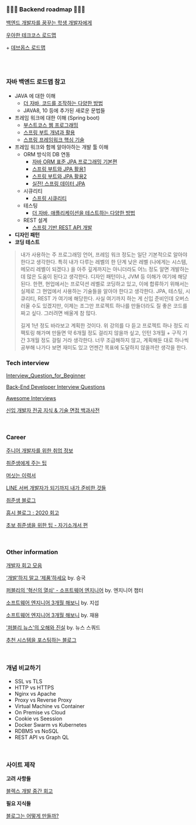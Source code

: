 ### 💛💚💙 Backend roadmap 💙💚💛 

[백엔드 개발자를 꿈꾸는 학생 개발자에게](https://d2.naver.com/news/3435170)

[우아한 테크코스 로드맵](https://github.com/woowacourse/roadmap)

\+ [데브옵스 로드맵](https://github.com/devJang/developer-roadmap)

<br>



<br>

### 자바 백엔드 로드맵 참고

- JAVA 에 대한 이해
  - [더 자바, 코드를 조작하는 다양한 방법](https://www.inflearn.com/course/the-java-code-manipulation/dashboard)
  - JAVA8, 10 등에 추가된 새로운 문법들
- 프레임 워크에 대한 이해 (Spring boot)
  - [부스트코스 웹 프로그래밍](https://www.edwith.org/boostcourse-web/joinLectures/12943)
  - [스프링 부트 개념과 활용](https://www.inflearn.com/course/스프링부트)
  - [스프링 프레임워크 핵심 기술](https://www.inflearn.com/course/spring-framework_core)
- 프레임 워크와 함께 알야아하는 개발 툴 이해
  - ORM 방식의 DB 연동
    - [자바 ORM 표준 JPA 프로그래밍 기본편 ](https://www.inflearn.com/course/ORM-JPA-Basic)
    - [스프링 부트와 JPA 활용1](https://www.inflearn.com/course/스프링부트-JPA-활용-1)
    - [스프링 부트와 JPA 활용2](https://www.inflearn.com/course/스프링부트-JPA-API개발-성능최적화)
    - [실전! 스프링 데이터 JPA](https://www.inflearn.com/course/스프링-데이터-JPA-실전)
  - 시큐리티
    - [스프링 시큐리티](https://www.inflearn.com/course/백기선-스프링-시큐리티)
  - 테스팅
    - [더 자바, 애플리케이션을 테스트하는 다양한 방법](https://www.inflearn.com/course/the-java-application-test)
  - REST 설계
    - [스프링 기반 REST API 개발](https://www.inflearn.com/course/spring_rest-api)
- **디자인 패턴**
- **코딩 테스트**

>내가 사용하는 주 프로그래밍 언어, 프레임 워크 정도는 일단 기본적으로 알아야 한다고 생각한다.
>특히 내가 다루는 레벨의 한 단계 낮은 레벨 (나에게는 시스템, 메모리 레벨이 되겠다.) 을 아주 깊게까지는 아니더라도 어느 정도 알면 개발하는데 많은 도움이 된다고 생각한다. 디자인 패턴이나, JVM 등 이해가 여기에 해당된다.
>한편, 현업에서는 프로덕션 레벨로 코딩하고 있고, 이에 합류하기 위해서는 실제로 그 현업에서 사용하는 기술들을 알아야 한다고 생각한다. JPA, 테스팅, 시큐리티, REST 가 여기에 해당한다. 사실 여기까지 하는 게 신입 준비인데 오버스러울 수도 있겠지만, 이제는 조그만 프로젝트 하나를 만들더라도 질 좋은 코드를 짜고 싶다. 그러려면 배울게 참 많다.
>
>길게 1년 정도 바라보고 계획한 것이다. 위 강의를 다 듣고 프로젝트 하나 정도 리팩토링 해가며 만들면 약 6개월 정도 걸리지 않을까 싶고, 인턴 3개월 + 구직 기간 3개월 정도 걸릴 거라 생각한다.
>너무 조급해하지 않고, 계획해둔 대로 하나씩 공부해 나가다 보면 재미도 있고 언젠간 목표에 도달하지 않을까란 생각을 한다.



### Tech interview

[Interview_Question_for_Beginner](https://github.com/JaeYeopHan/Interview_Question_for_Beginner)

[Back-End Developer Interview Questions](https://github.com/arialdomartini/Back-End-Developer-Interview-Questions)

[Awesome Interviews](https://github.com/MaximAbramchuck/awesome-interview-questions)

[신입 개발자 전공 지식 & 기술 면접 백과사전](https://gyoogle.dev/blog/)

<br>

### Career

[주니어 개발자를 위한 취업 정보](https://github.com/jojoldu/junior-recruit-scheduler)

[취준생에게 주는 팁](https://twitter.com/euncho__/status/1351880560256319489)

[머싯는 이력서](https://www.notion.so/Wonny-e64e2e55653c4d8b8b632118b36bdd72)

[LINE 서버 개발자가 되기까지 내가 준비한 것들](https://engineering.linecorp.com/ko/blog/things-i-prepared-to-be-a-line-server-developer/)

[취준생 블로그](https://aerocode.net/353?category=782803)

[흠시 블로그 : 2020 회고](https://dailyheumsi.tistory.com/250)

[초보 취준생을 위한 팁 - 자기소개서 편](https://naldo627.github.io/2019/12/10/tip-for-job-recruit-jasoseo/)

<br>

### Other information

[개발자 회고 모음](https://github.com/oaksong/developers-retrospective)

[‘개발’하지 말고 ‘제품’하세요](https://publy.co/content/572) by. 승국

[퍼블리의 '혁신의 열쇠' - 소프트웨어 엔지니어](https://brunch.co.kr/@publyteam/48) by. 엔지니어 챕터

[소프트웨어 엔지니어 3개월 해보니](https://www.slideshare.net/Publy-co/3-238984212) by. 지섭

[소프트웨어 엔지니어 3개월 해보니](https://www.slideshare.net/Publy-co/3-238984270) by. 재용

['퍼블리 뉴스'의 오해와 진실](https://brunch.co.kr/@publyteam/38) by. 뉴스 스쿼드

[추천 시스템을 포스팅하는 블로그](https://brunch.co.kr/@goodvc78#articles)

<br>

### 개념 비교하기

- SSL vs TLS
- HTTP vs HTTPS
- Nginx vs Apache
- Proxy vs Reverse Proxy
- Virtual Machine vs Container
- On Premise vs Cloud
- Cookie vs Seession
- Docker Swarm vs Kubernetes
- RDBMS vs NoSQL
- REST API vs Graph QL

<br>

### 사이트 제작

**고려 사항들**

[블렉스 개발 중간 회고](https://blex.me/@baealex/blex)

**필요 지식들**

[블로그는 어떻게 만들까?](https://blex.me/@baealex/%EB%B8%94%EB%A1%9C%EA%B7%B8%EB%8A%94-%EC%96%B4%EB%96%BB%EA%B2%8C-%EB%A7%8C%EB%93%A4%EA%B9%8C)

